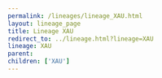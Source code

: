 ```yaml
---
permalink: /lineages/lineage_XAU.html
layout: lineage_page
title: Lineage XAU
redirect_to: ../lineage.html?lineage=XAU
lineage: XAU
parent: 
children: ['XAU']
---
```

